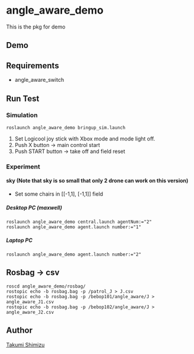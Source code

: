 # angle_aware_demo
This is the pkg for demo


## Demo

## Requirements
- angle_aware_switch

## Run Test
### Simulation
```
roslaunch angle_aware_demo bringup_sim.launch
```
1. Set Logicool joy stick with Xbox mode and mode light off.
1. Push X button -> main control start
1. Push START button -> take off and field reset

### Experiment
#### sky (Note that sky is so small that only 2 drone can work on this version)
- Set some chairs in [[-1,1], [-1,1]] field

##### Desktop PC (maxwell)
```
roslaunch angle_aware_demo central.launch agentNum:="2"
roslaunch angle_aware_demo agent.launch number:="1"
```

##### Laptop PC
```
roslaunch angle_aware_demo agent.launch number:="2"
```

## Rosbag -> csv
```
roscd angle_aware_demo/rosbag/
rostopic echo -b rosbag.bag -p /patrol_J > J.csv
rostopic echo -b rosbag.bag -p /bebop101/angle_aware/J > angle_aware_J1.csv
rostopic echo -b rosbag.bag -p /bebop102/angle_aware/J > angle_aware_J2.csv
```

## Author

[Takumi Shimizu](https://github.com/tashiwater)

